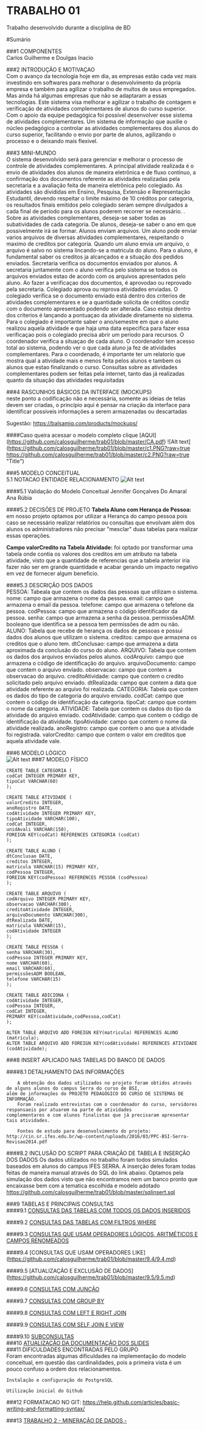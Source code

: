 # TRABALHO 01
Trabalho desenvolvido durante a disciplina de BD

#Sumário

###1	COMPONENTES<br>
Carlos Guilherme e Doulgas Inacio<br>

###2	INTRODUÇÃO E MOTIVAÇAO<br>
Com o avanço da tecnologia hoje em dia, as empresas estão cada vez mais investindo em softwares para melhorar o desenvolvimento da própria empresa e também para agilizar o trabalho de muitos de seus empregados. Mas ainda há algumas empresas que não se adaptaram a essas tecnologias. Este sistema visa melhorar e agilizar o trabalho de contagem e verificação de atividades complementares de alunos do curso superior. Com o apoio da equipe pedagógica foi possível desenvolver esse sistema de atividades complementares. Um sistema de informação que auxilie o núcleo pedagógico a controlar as atividades complementares dos alunos do curso superior, facilitando o envio por parte de alunos, agilizando o processo e o deixando mais flexivel.<br>

###3	MINI-MUNDO<br>
O sistema desenvolvido será para gerenciar e melhorar o processo de controle de atividades complementares. A principal atividade realizada é o envio de atividades dos alunos de maneira eletrônica e de fluxo continuo, a confirmação dos documentos referente as atividades realizadas pela secretaria e a avaliação feita de maneira eletrônica pelo colegiado. As atividades são divididas em Ensino, Pesquisa, Extensão e Representação Estudantil, devendo respeitar o limite máximo de 10 créditos por categoria, os resultados finais emitidos pelo colegiado seram sempre divulgados a cada final de periodo para os alunos poderem recorrer se necessário. .
Sobre as atividades complementares, deseja-se saber todas as subatividades de cada categoria. De alunos, deseja-se saber o ano em que possivelmente irá se formar. 
Alunos enviam arquivos. Um aluno pode enviar varios arquivos de diversas atividades complementares, respeitando o maximo de creditos por categoría. Quando um aluno envia um arquivo, o arquivo é salvo no sistema lincando-se a matricula do aluno. Para o aluno, é fundamental saber os creditos ja alcançados e a situação dos pedidos enviados.
Secretaria verifica os documentos enviados por alunos. A secretaria juntamente com o aluno verifica pelo sistema se todos os arquivos enviados estao de acordo com os arquivos apresentados pelo aluno. Ao fazer a verificaçao dos documentos, é aprovodao ou reprovado pela secretaria.
Colegiado aprova ou reprova atividades enviadas. O colegiado verifica se o documento enviado está dentro dos criterios de atividades complementares e se a quantidade solicita de créditos condiz com o documento apresentado podendo ser alterada. Caso esteja dentro dos criterios é lançando a pontuaçao da atividade diretamente no sistema. Para o colegiado é importante saber o ano/semestre em que o aluno realizou aquela atividade e que haja uma data especifica para fazer essa verificaçao pois o colegiado precisa abrir um periodo para recursos.
O coordenador verifica a situaçao de cada aluno. O coordenador tem acesso total ao sistema, podendo ver o que cada aluno ja fez de atividades complementares. Para o coordenado, é importante ter um relatorio que mostra qual a atividade mais e menos feita pelos alunos e tambem os alunos que estao finalizando o curso.
Consultas sobre as atividades complementares podem ser feitas pela internet, tanto das já realizadas quanto da situação das atividades requisitadas <br>

###4	RASCUNHOS BÁSICOS DA INTERFACE (MOCKUPS)<br>
neste ponto a codificação não e necessária, somente as ideias de telas devem ser criadas, o princípio aqui é pensar na criação da interface para identificar possíveis informações a serem armazenadas ou descartadas <br>


Sugestão: https://balsamiq.com/products/mockups/<br>

####Caso queira acessar o modelo completo clique [AQUI] (https://github.com/calosguilherme/trab01/blob/master/CA.pdf)
![Alt text](https://github.com/calosguilherme/trab01/blob/master/c1.PNG?raw=true https://github.com/calosguilherme/trab01/blob/master/c2.PNG?raw=true "Title")


###5	MODELO CONCEITUAL<br>
    5.1 NOTACAO ENTIDADE RELACIONAMENTO
![Alt text](https://github.com/calosguilherme/trab01/blob/master/conceitual.jpg?raw=true  "Modelo Conceitual")
    

####5.1 Validação do Modelo Conceitual
   Jennifer Gonçalves Do Amaral<br>
   Ana Rúbia

####5.2 DECISÕES DE PROJETO
**Tabela Aluno com Herança de Pessoa:** em nosso projeto optamos por utilizar a Herança do campo pessoa pois caso se necessário realizar relatórios ou consultas que envolvam além dos alunos os administradores não precisar "mesclar" duas tabelas para realizar essas operações.<br>

**Campo valorCredito na Tabela Atividade:** foi optado por transformar uma tabela onde contia os valores dos creditos em um atributo na tabela atividade, visto que a quantidade de referencias que a tabela anterior iria fazer não ser em grande quantidade e acabar gerando um impacto negativo em vez de fornecer algum beneficio.<br>

####5.3 DESCRIÇÃO DOS DADOS <br>
        PESSOA: Tabeala que contem os dados das pessoas que utilizam o sistema.
             nome: campo que armazena o nome da pessoa.
             email: campo que armazena o email da pessoa.
             telefone: campo que armazena o tefelone da pessoa.
             codPessoa: campo que armazena o código identificador da pessoa.
             senha: campo que armazena a senha da pessoa.
             permissõesADM: booleano que identifica se a pessoa tem permissões de adm ou não.
        ALUNO: Tabela que recebe de herança os dados de pessoas e possui dados dos alunos que utilizam o sistema.
            creditos: campo que armazena os creditos que o aluno tem.
            dtConclusao: campo que armazena a data aproximada da conclusão do curso do aluno.
        ARQUIVO: Tabela que contem os dados dos arquivos enviados pelos alunos.
            codArquivo: campo que armazena o código de identificação do arquivo.
            arquivoDocumento: campo que contem o arquivo enviado.
            observacao: campo que contem a observacao do arquivo.
            creditoAtividade: campo que contem o credito solicitado pelo arquivo enviado.
            dtRealizada: campo que contem a data que atividade referente ao arquivo foi realizada.
        CATEGORIA: Tabela que contem os dados do tipo de categoria do arquivo enviado.
            codCat: campo que contem o código de identificação da categoria.
            tipoCat: campo que contem o nome da categoria.
        ATIVIDADE: Tabela que contem os dados do tipo da atividade do arquivo enviado.
            codAtividade: campo que contem o código de identificação da atividade.
            tipoAtividade: campo que contem o nome da atividade realizada.
            anoRegistro: campo que contem o ano que a atividade foi registrada.
            valorCredito: campo que contem o valor em creditos que aquela atividade vale.
  

###6	MODELO LÓGICO<br>
![Alt text](https://github.com/calosguilherme/trab01/blob/master/logic%20(1).jpg?raw=true  "Modelo Logico")
###7	MODELO FÍSICO<br>
           
	CREATE TABLE CATEGORIA (
	codCat INTEGER PRIMARY KEY,
	tipoCat VARCHAR(60)
	);

	CREATE TABLE ATIVIDADE (
	valorCredito INTEGER,
	anoRegistro DATE,
	codAtividade INTEGER PRIMARY KEY,
	tipoAtividade VARCHAR(100),
	codCat INTEGER,
	unidAvali VARCHAR(150),
	FOREIGN KEY(codCat) REFERENCES CATEGORIA (codCat)
	);

	CREATE TABLE ALUNO (
	dtConclusao DATE,
	creditos INTEGER,
	matricula VARCHAR(15) PRIMARY KEY,
	codPessoa INTEGER,
	FOREIGN KEY(codPessoa) REFERENCES PESSOA (codPessoa)
	);

	CREATE TABLE ARQUIVO (
	codArquivo INTEGER PRIMARY KEY,
	observacao VARCHAR(300),
	creditoAtividade INTEGER,
	arquivoDocumento VARCHAR(300),
	dtRealizada DATE,
	matricula VARCHAR(15),
	codAtividade INTEGER
	);

	CREATE TABLE PESSOA (
	senha VARCHAR(30),
	codPessoa INTEGER PRIMARY KEY,
	nome VARCHAR(60),
	email VARCHAR(60),
	permissõesADM BOOLEAN,
	telefone VARCHAR(15)
	);

	CREATE TABLE ADICIONA (
	codAtividade INTEGER,
	codPessoa INTEGER,
	codCat INTEGER,
	PRIMARY KEY(codAtividade,codPessoa,codCat)
	);

	ALTER TABLE ARQUIVO ADD FOREIGN KEY(matricula) REFERENCES ALUNO (matricula);
	ALTER TABLE ARQUIVO ADD FOREIGN KEY(codAtividade) REFERENCES ATIVIDADE (codAtividade);

###8	INSERT APLICADO NAS TABELAS DO BANCO DE DADOS<br>
	

		
####8.1 DETALHAMENTO DAS INFORMAÇÕES

        A obtenção dos dados utilizados no projeto foram obtidos através de alguns alunos do campus Serra do curso de BSI,
	além de informações do PROJETO PEDAGÓGICO DO CURSO DE SISTEMAS DE INFORMAÇÃO.
        Foram realizado entrevistas com o coordenador do curso, servidores responsaeis por atuarem na parte de atividades
	complementares e com alunos finalistas que já precisaram apresentar tais atividades.
        
        Fontes de estudo para desenvolvimento do projeto:
	http://cin.sr.ifes.edu.br/wp-content/uploads/2016/03/PPC-BSI-Serra-Revisao2014.pdf
        
####8.2 INCLUSÃO DO SCRIPT PARA CRIAÇÃO DE TABELA E INSERÇÃO DOS DADOS
	Os dados utilizados no trabalho foram todos simulados baseados em alunos do campus IFES SERRA.
	A inserção deles foram todas feitas de maneira manual através do SQL do link abaixo.
	Optamos pela simulação dos dados visto que não encontramos nem um banco pronto que encaixasse bem com
	a tematica escolhida e modelo adotado
	https://github.com/calosguilherme/trab01/blob/master/sqlinsert.sql
	

###9	TABELAS E PRINCIPAIS CONSULTAS<br>
####9.1	[CONSULTAS DAS TABELAS COM TODOS OS DADOS INSERIDOS](https://github.com/calosguilherme/trab01/blob/master/9.1/9.1.md)<br>

####9.2	[CONSULTAS DAS TABELAS COM FILTROS WHERE](https://github.com/calosguilherme/trab01/blob/master/9.2/9.2.md)<br>

####9.3	[CONSULTAS QUE USAM OPERADORES LÓGICOS, ARITMÉTICOS E CAMPOS RENOMEADOS](https://github.com/calosguilherme/trab01/blob/master/9.3/9.3.md)<br>

####9.4	[CONSULTAS QUE USAM OPERADORES LIKE] (https://github.com/calosguilherme/trab01/blob/master/9.4/9.4.md)<br>

####9.5	[ATUALIZAÇÃO E EXCLUSÃO DE DADOS] (https://github.com/calosguilherme/trab01/blob/master/9.5/9.5.md)<br>

####9.6	[CONSULTAS COM JUNÇÃO](https://github.com/calosguilherme/trab01/blob/master/9.6/9.6.md)<br>

####9.7	[CONSULTAS COM GROUP BY](https://github.com/calosguilherme/trab01/blob/master/9.7/9.7.md)<br>

####9.8	[CONSULTAS COM LEFT E RIGHT JOIN](https://github.com/calosguilherme/trab01/blob/master/9.8/9.8.md)<br>

####9.9	[CONSULTAS COM SELF JOIN E VIEW](https://github.com/calosguilherme/trab01/blob/master/9.9/9.9.md)<br>

####9.10	[SUBCONSULTAS](https://github.com/calosguilherme/trab01/blob/master/9.10.MD)<br>
###10	[ATUALIZAÇÃO DA DOCUMENTAÇÃO DOS SLIDES](https://github.com/calosguilherme/trab01/blob/master/Apresenta%C3%A7%C3%A3o.pptx)<br>
###11	DIFICULDADES ENCONTRADAS PELO GRUPO<br>
	Foram encontradas algumas dificuldades na implementação do modelo conceitual, em questão das cardinalidades,
	pois a primeira vista é um pouco confuso a ordem dos relacionamentos.
	
	Instalação e configuração do PostgreSQL
	
	Utilização inicial do Github

###12  FORMATACAO NO GIT: https://help.github.com/articles/basic-writing-and-formatting-syntax/<br>

###13  [TRABALHO 2 - MINERAÇÃO DE DADOS -](https://github.com/calosguilherme/trab01/blob/master/Apresenta%C3%A7%C3%A3o.pptx)


